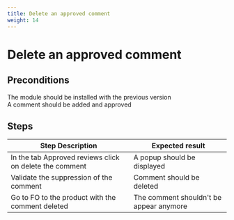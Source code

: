 ```yaml
---
title: Delete an approved comment
weight: 14
---
```


# Delete an approved comment

## Preconditions

The module should be installed with the previous version<br />
A comment should be added and approved
## Steps
| Step Description | Expected result |
| ----- | ----- |
| In the tab Approved reviews click on delete the comment | A popup should be displayed |
| Validate the suppression of the comment | Comment should be deleted |
| Go to FO to the product with the comment deleted | The comment shouldn't be appear anymore |
